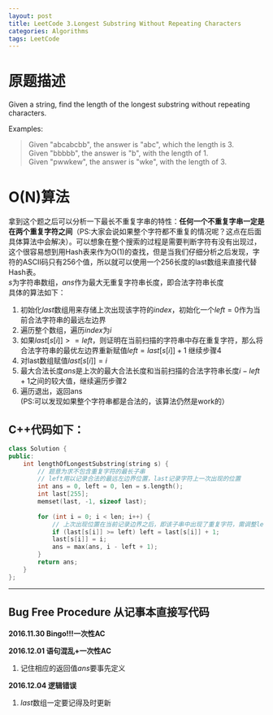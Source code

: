 ```yaml
---
layout: post
title: LeetCode 3.Longest Substring Without Repeating Characters
categories: Algorithms
tags: LeetCode
---
```


# 原题描述  
Given a string, find the length of the longest substring without repeating characters.

Examples:

> Given "abcabcbb", the answer is "abc", which the length is 3.  
Given "bbbbb", the answer is "b", with the length of 1.  
Given "pwwkew", the answer is "wke", with the length of 3.  

# O(N)算法
拿到这个题之后可以分析一下最长不重复字串的特性：**任何一个不重复字串一定是在两个重复字符之间**（PS:大家会说如果整个字符都不重复的情况呢？这点在后面具体算法中会解决）。可以想象在整个搜索的过程是需要判断字符有没有出现过，这个很容易想到用Hash表来作为O(1)的查找，但是当我们仔细分析之后发现，字符的ASCII码只有256个值，所以就可以使用一个256长度的last数组来直接代替Hash表。  
$s$为字符串数组，$ans$作为最大无重复字符串长度，即合法字符串长度  
具体的算法如下：  
1. 初始化$last$数组用来存储上次出现该字符的$index$，初始化一个$left = 0$作为当前合法字符串的最远左边界  
2. 遍历整个数组，遍历$index$为$i$  
3. 如果$last[s[i]] >= left$，则证明在当前扫描的字符串中存在重复字符，那么将合法字符串的最优左边界重新赋值$left = last[s[i]] + 1$  继续步骤4  
4. 对last数组赋值$last[s[i]] = i$  
5. 最大合法长度$ans$是上次的最大合法长度和当前扫描的合法字符串长度$i - left + 1$之间的较大值，继续遍历步骤2  
6. 遍历退出，返回ans  
(PS:可以发现如果整个字符串都是合法的，该算法仍然是work的）  


## C++代码如下：  
```c++
class Solution {
public:
    int lengthOfLongestSubstring(string s) {
        // 题意为求不包含重复字符的最长子串
        // left用以记录合法的最远左边界位置，last记录字符上一次出现的位置
        int ans = 0, left = 0, len = s.length();
        int last[255];
        memset(last, -1, sizeof last);
        
        for (int i = 0; i < len; i++) {
            // 上次出现位置在当前记录边界之后，即该子串中出现了重复字符，需调整left使得子串合法
            if (last[s[i]] >= left) left = last[s[i]] + 1;
            last[s[i]] = i;
            ans = max(ans, i - left + 1);
        }
        return ans;
    }
};
```

----------------

## Bug Free Procedure  从记事本直接写代码  
**2016.11.30 Bingo!!!一次性AC**  

**2016.12.01 语句混乱+一次性AC**  
1. 记住相应的返回值$ans$要事先定义    

**2016.12.04 逻辑错误**  
1. $last$数组一定要记得及时更新  

 
